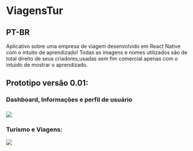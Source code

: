 # ViagensTur

<h2>PT-BR</h2>
Aplicativo sobre uma empresa de viagem desenvolvido em React Native com o intuito de aprendizado! Todas as imagens e nomes utilizados são de total direito de seus criadores,usadas sem fim comercial apenas com o intuido de mostrar o aprendizado.

<h2>Prototipo versão 0.01:</h2>
<h3>Dashboard, Informações e perfil de usuário<h3>
<img src = "https://i.imgur.com/qy1kzkk.png"/><br/>
<h3>Turismo e Viagens:</h3>
<img src ="https://i.imgur.com/ZwoTF43.png"/><br/>

